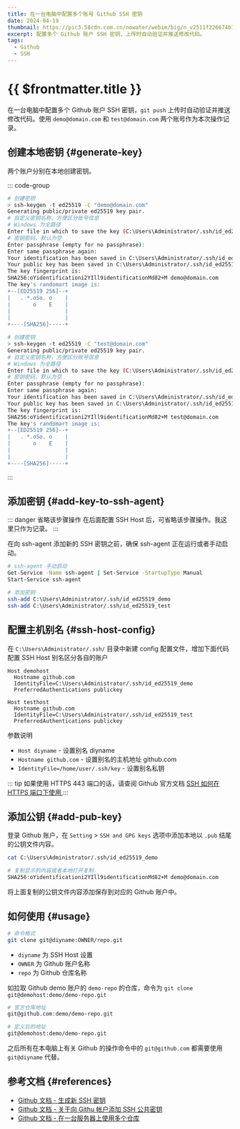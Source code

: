 ```yaml
---
title: 在一台电脑中配置多个账号 Github SSH 密钥
date: 2024-04-19
thumbnail: https://pic3.58cdn.com.cn/nowater/webim/big/n_v2511f226674b14662b176d151a32ad064.png
excerpt: 配置多个 Github 账户 SSH 密钥，上传时自动验证并推送修改代码。
tags:
  - Github
  - SSH
---
```


# {{ $frontmatter.title }}

在一台电脑中配置多个 Github 账户 SSH 密钥，`git push` 上传时自动验证并推送修改代码。使用 `demo@domain.com` 和 `test@domain.com` 两个账号作为本次操作记录。

## 创建本地密钥 {#generate-key}

两个账户分别在本地创建密钥。

::: code-group

```bash [demo 账户]
# 创建密钥
> ssh-keygen -t ed25519 -C "demo@domain.com"
Generating public/private ed25519 key pair.
# 自定义密钥名称，方便区分账号信息
# Windows 为全路径
Enter file in which to save the key (C:\Users\Administrator/.ssh/id_ed25519): C:\Users\Administrator/.ssh/id_ed25519_demo
# 密钥密码，默认为空
Enter passphrase (empty for no passphrase):
Enter same passphrase again:
Your identification has been saved in C:\Users\Administrator/.ssh/id_ed25519_demo
Your public key has been saved in C:\Users\Administrator/.ssh/id_ed25519_demo.pub
The key fingerprint is:
SHA256:oYidentificationi2YIll9identificationMd82+M demo@domain.com
The key's randomart image is:
+--[ED25519 256]--+
|   . *.oSo. o    |
|       o    E    |
|                 |
|                 |
+----[SHA256]-----+
```

```bash [test 账户]
# 创建密钥
> ssh-keygen -t ed25519 -C "test@domain.com"
Generating public/private ed25519 key pair.
# 自定义密钥名称，方便区分账号信息
# Windows 为全路径
Enter file in which to save the key (C:\Users\Administrator/.ssh/id_ed25519): C:\Users\Administrator/.ssh/id_ed25519_test
# 密钥密码，默认为空
Enter passphrase (empty for no passphrase):
Enter same passphrase again:
Your identification has been saved in C:\Users\Administrator/.ssh/id_ed25519_test
Your public key has been saved in C:\Users\Administrator/.ssh/id_ed25519_test.pub
The key fingerprint is:
SHA256:oYidentificationi2YIll9identificationMd82+M test@domain.com
The key's randomart image is:
+--[ED25519 256]--+
|   . *.oSo. o    |
|       o    E    |
|                 |
|                 |
+----[SHA256]-----+
```

::: 

## 添加密钥 {#add-key-to-ssh-agent}

::: danger 省略该步骤操作
在后面配置 SSH Host 后，可省略该步骤操作。我这里只作为记录。
:::

在向 ssh-agent 添加新的 SSH 密钥之前，确保 ssh-agent 正在运行或者手动启动。

```bash
# ssh-agent 手动启动
Get-Service -Name ssh-agent | Set-Service -StartupType Manual
Start-Service ssh-agent
```

```bash
# 添加密钥
ssh-add C:\Users\Administrator/.ssh/id_ed25519_demo
ssh-add C:\Users\Administrator/.ssh/id_ed25519_test
```

## 配置主机别名 {#ssh-host-config}

在 `C:\Users\Administrator/.ssh/` 目录中新建 config 配置文件，增加下面代码配置 SSH Host 别名区分各自的账户

```ssh
Host demohost
  Hostname github.com
  IdentityFile=C:\Users\Administrator/.ssh/id_ed25519_demo
  PreferredAuthentications publickey

Host testhost
  Hostname github.com
  IdentityFile=C:\Users\Administrator/.ssh/id_ed25519_test
  PreferredAuthentications publickey
```

参数说明

- `Host diyname` - 设置别名 diyname
- `Hostname github.com` - 设置别名的主机地址 github.com
- `IdentityFile=/home/user/.ssh/key` - 设置别名私钥

::: tip
如果使用 HTTPS 443 端口的话，请查阅 Github 官方文档 [SSH 如何在 HTTPS 端口下使用 ](https://docs.github.com/zh/authentication/troubleshooting-ssh/using-ssh-over-the-https-port)
:::

## 添加公钥 {#add-pub-key}

登录 Github 账户，在 `Setting` > `SSH and GPG keys` 选项中添加本地以 `.pub` 结尾的公钥文件内容。

<!-- ![Github 账户添加 SSH 公钥](https://docs.github.com/assets/cb-45016/images/help/settings/userbar-account-settings-global-nav-update.png
 "Github 账户添加 SSH 公钥") -->

```bash
cat C:\Users\Administrator/.ssh/id_ed25519_demo

# 复制显示的内容或者本地打开复制
SHA256:oYidentificationi2YIll9identificationMd82+M demo@domain.com
```

将上面复制的公钥文件内容添加保存到对应的 Github 账户中。

<!-- ## 测试连接 {#github-test}

```bash
ssh -T git@github.com
Hi Demo! You've successfully authenticated, but GitHub does not provide shell access.
```

出现用户名称的话，证明连接成功，可以正常进行 git 操作即可。 -->

## 如何使用 {#usage}

```bash
# 命令格式
git clone git@diyname:OWNER/repo.git
```

- `diyname` 为 SSH Host 设置
- `OWNER` 为 Github 账户名称
- `repo` 为 Github 仓库名称

如拉取 Github demo 账户的 `demo-repo` 的仓库，命令为 `git clone git@demohost:demo/demo-repo.git`

```bash
# 官方仓库地址
git@github.com:demo/demo-repo.git

# 定义后的地址
git@demohost:demo/demo-repo.git
```

之后所有在本电脑上有关 Github 的操作命令中的 `git@github.com` 都需要使用 `git@diyname` 代替。

## 参考文档 {#references}

- [Github 文档 - 生成新 SSH 密钥](https://docs.github.com/zh/authentication/connecting-to-github-with-ssh/generating-a-new-ssh-key-and-adding-it-to-the-ssh-agent#generating-a-new-ssh-key)
- [Github 文档 - 关于向 Githu 帐户添加 SSH 公共密钥](https://docs.github.com/zh/authentication/connecting-to-github-with-ssh/adding-a-new-ssh-key-to-your-github-account)
- [Github 文档 - 在一台服务器上使用多个仓库](https://docs.github.com/zh/authentication/connecting-to-github-with-ssh/managing-deploy-keys#deploy-keys)
